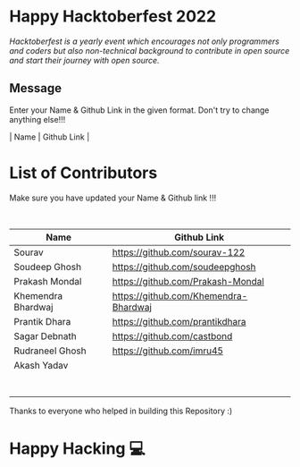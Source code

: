 # Happy Hacktoberfest 2022
*Hacktoberfest is a yearly event which encourages not only programmers and coders but also non-technical background to contribute in open source and start their journey with open source.*  

## Message
Enter your Name & Github Link in the given format. Don't try to change anything else!!!

| Name | Github Link | 

# List of Contributors
<p>Make sure you have updated your Name & Github link !!!</p>
<br>
  
| Name | Github Link |
| ------|--------- |
| Sourav  | <a href="https://github.com/sourav-122">https://github.com/sourav-122</a> |
| Soudeep Ghosh | <a href="https://github.com/soudeepghosh">https://github.com/soudeepghosh</a> |
| Prakash Mondal | <a href="https://github.com/Prakash-Mondal">https://github.com/Prakash-Mondal</a> |
| Khemendra Bhardwaj |  <a href="https://github.com/Khemendra-Bhardwaj">https://github.com/Khemendra-Bhardwaj</a> |
| Prantik Dhara | <a href="https://github.com/prantikdhara">https://github.com/prantikdhara</a> |
| Sagar Debnath | <a href="https://github.com/castbond">https://github.com/castbond</a> |
| Rudraneel Ghosh | <a href="https://github.com/imru45">https://github.com/imru45</a> |
| Akash Yadav | <a href="https://github.com/akash786y"></a>|
|  |  |
|  |  |
|  |  |
|  |  |
|  |  |
|  |  |
|  |  |







Thanks to everyone who helped in building this Repository :)

# Happy Hacking 💻
